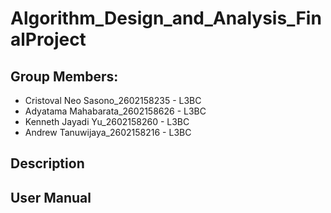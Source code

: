 # Algorithm_Design_and_Analysis_FinalProject

## Group Members: 
- Cristoval Neo Sasono_2602158235 - L3BC
- Adyatama Mahabarata_2602158626 - L3BC
- Kenneth Jayadi Yu_2602158260 - L3BC
- Andrew Tanuwijaya_2602158216 - L3BC

## Description

## User Manual
